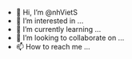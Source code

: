 - 👋 Hi, I’m @nhVietS
- 👀 I’m interested in ...
- 🌱 I’m currently learning ...
- 💞️ I’m looking to collaborate on ...
- 📫 How to reach me ...

<!---
nhVietS/nhVietS is a ✨ special ✨ repository because its `README.md` (this file) appears on your GitHub profile.
You can click the Preview link to take a look at your changes.
--->
